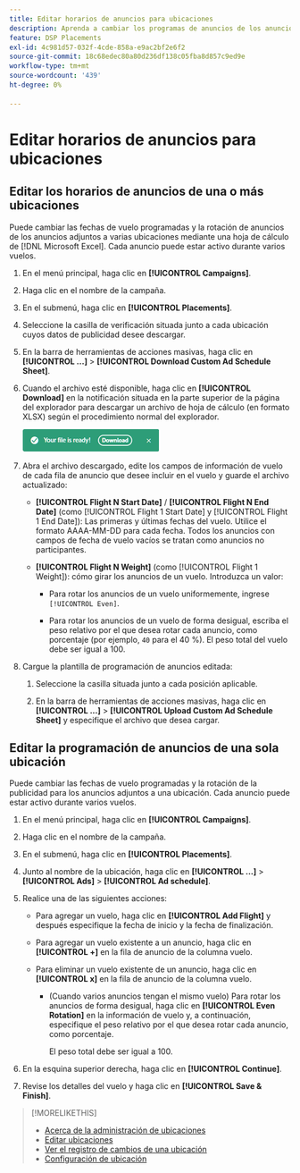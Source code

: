 ```yaml
---
title: Editar horarios de anuncios para ubicaciones
description: Aprenda a cambiar los programas de anuncios de los anuncios adjuntos a las ubicaciones.
feature: DSP Placements
exl-id: 4c981d57-032f-4cde-858a-e9ac2bf2e6f2
source-git-commit: 18c68edec80a80d236df138c05fba8d857c9ed9e
workflow-type: tm+mt
source-wordcount: '439'
ht-degree: 0%

---
```


# Editar horarios de anuncios para ubicaciones

## Editar los horarios de anuncios de una o más ubicaciones

Puede cambiar las fechas de vuelo programadas y la rotación de anuncios de los anuncios adjuntos a varias ubicaciones mediante una hoja de cálculo de [!DNL Microsoft Excel]. Cada anuncio puede estar activo durante varios vuelos.

1. En el menú principal, haga clic en **[!UICONTROL Campaigns]**.

1. Haga clic en el nombre de la campaña.

1. En el submenú, haga clic en **[!UICONTROL Placements]**.

1. Seleccione la casilla de verificación situada junto a cada ubicación cuyos datos de publicidad desee descargar.

1. En la barra de herramientas de acciones masivas, haga clic en **[!UICONTROL ...]** > **[!UICONTROL Download Custom Ad Schedule Sheet]**.

1. Cuando el archivo esté disponible, haga clic en **[!UICONTROL Download]** en la notificación situada en la parte superior de la página del explorador para descargar un archivo de hoja de cálculo (en formato XLSX) según el procedimiento normal del explorador.

   ![Descargar notificación lista](/help/dsp/assets/download-ready.png "Descargar notificación lista")

1. Abra el archivo descargado, edite los campos de información de vuelo de cada fila de anuncio que desee incluir en el vuelo y guarde el archivo actualizado:

   * **[!UICONTROL Flight N Start Date]** / **[!UICONTROL Flight N End Date]** (como [!UICONTROL Flight 1 Start Date] y [!UICONTROL Flight 1 End Date]): Las primeras y últimas fechas del vuelo. Utilice el formato AAAA-MM-DD para cada fecha. Todos los anuncios con campos de fecha de vuelo vacíos se tratan como anuncios no participantes.

   * **[!UICONTROL Flight N Weight]** (como [!UICONTROL Flight 1 Weight]): cómo girar los anuncios de un vuelo. Introduzca un valor:

      * Para rotar los anuncios de un vuelo uniformemente, ingrese `[!UICONTROL Even]`.

      * Para rotar los anuncios de un vuelo de forma desigual, escriba el peso relativo por el que desea rotar cada anuncio, como porcentaje (por ejemplo, `40` para el 40 %). El peso total del vuelo debe ser igual a 100.

1. Cargue la plantilla de programación de anuncios editada:

   1. Seleccione la casilla situada junto a cada posición aplicable.

   1. En la barra de herramientas de acciones masivas, haga clic en **[!UICONTROL ...]** > **[!UICONTROL Upload Custom Ad Schedule Sheet]** y especifique el archivo que desea cargar.

## Editar la programación de anuncios de una sola ubicación

<!-- Some placements don't have this option. Clarify which placement types aren't eligible -- just simple ad serving placements (PG ones seem okay)? And anything else? -->

Puede cambiar las fechas de vuelo programadas y la rotación de la publicidad para los anuncios adjuntos a una ubicación. Cada anuncio puede estar activo durante varios vuelos.

1. En el menú principal, haga clic en **[!UICONTROL Campaigns]**.

1. Haga clic en el nombre de la campaña.

1. En el submenú, haga clic en **[!UICONTROL Placements]**.

1. Junto al nombre de la ubicación, haga clic en **[!UICONTROL ...]** > **[!UICONTROL Ads]** > **[!UICONTROL Ad schedule]**.

1. Realice una de las siguientes acciones:

   * Para agregar un vuelo, haga clic en **[!UICONTROL Add Flight]** y después especifique la fecha de inicio y la fecha de finalización.

   * Para agregar un vuelo existente a un anuncio, haga clic en **[!UICONTROL +]** en la fila de anuncio de la columna vuelo.

   * Para eliminar un vuelo existente de un anuncio, haga clic en **[!UICONTROL x]** en la fila de anuncio de la columna vuelo.

      * (Cuando varios anuncios tengan el mismo vuelo) Para rotar los anuncios de forma desigual, haga clic en **[!UICONTROL Even Rotation]** en la información de vuelo y, a continuación, especifique el peso relativo por el que desea rotar cada anuncio, como porcentaje.

        El peso total debe ser igual a 100.

1. En la esquina superior derecha, haga clic en **[!UICONTROL Continue]**.

1. Revise los detalles del vuelo y haga clic en **[!UICONTROL Save & Finish]**.

>[!MORELIKETHIS]
>
>* [Acerca de la administración de ubicaciones](placement-about.md)
>* [Editar ubicaciones](placement-edit.md)
>* [Ver el registro de cambios de una ubicación](placement-change-log.md)
>* [Configuración de ubicación](placement-settings.md)
